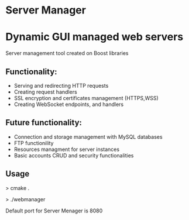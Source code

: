# Server Manager
<h1> Dynamic GUI managed web servers </h1>
<p> Server management tool created on Boost libraries </p>
<div>
<h2> Functionality: </h2>
<ul>
  <li>Serving and redirecting HTTP requests</li>
  <li>Creating request handlers</li>
  <li>SSL encryption and certificates management (HTTPS,WSS)</li>
  <li>Creating WebSocket endpoints, and handlers</li>
</ui>
  </div>
  <div>
<h2> Future functionality: </h2>
<ul>
  <li>Connection and storage management with MySQL databases</li>
  <li>FTP functionility</li>
  <li>Resources managment for server instances </li>
  <li>Basic accounts CRUD and security functionalities </li>
</ui>
  </div>
  <div>
<h2>Usage</h2>
<p> > cmake .</p>
<p> > ./webmanager</p>
<p> Default port for Server Menager is 8080 </p>
</div>

